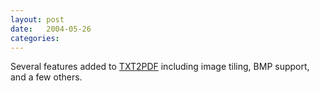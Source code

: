 ```yaml
---
layout: post
date:   2004-05-26
categories:
---
```

Several features added to <a href="rexx/txt2pdf">TXT2PDF</a> including image tiling, BMP support, and a few others.
